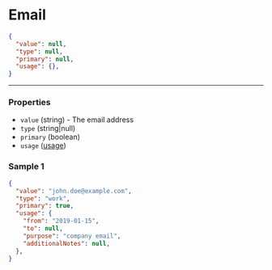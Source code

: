 # Email

```json
{
  "value": null,
  "type": null,
  "primary": null,
  "usage": {},
}
```
---

### Properties

- `value` (string) - The email address
- `type` (string|null)
- `primary` (boolean)
- `usage` ([usage](../usage))

### Sample 1
```json
{
  "value": "john.doe@example.com",
  "type": "work",
  "primary": true,
  "usage": {
    "from": "2019-01-15",
    "to": null,
    "purpose": "company email",
    "additionalNotes": null,
  },
}
```
